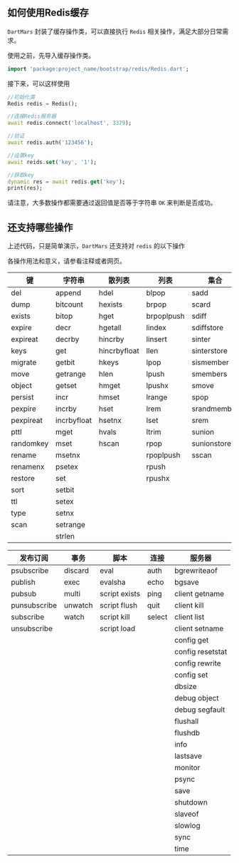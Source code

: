 ## 如何使用Redis缓存

`DartMars` 封装了缓存操作类，可以直接执行 `Redis` 相关操作，满足大部分日常需求。

使用之前，先导入缓存操作类。

```dart
import 'package:project_name/bootstrap/redis/Redis.dart';
```

接下来，可以这样使用

```dart
//初始化类
Redis redis = Redis();

//连接Redis服务器
await redis.connect('localhost', 3379);

//验证
await redis.auth('123456');

//设置key
await reids.set('key', '1');

//获取key
dynamic res = await redis.get('key');
print(res);
```

请注意，大多数操作都需要通过返回值是否等于字符串 `OK` 来判断是否成功。

## 还支持哪些操作

上述代码，只是简单演示，`DartMars` 还支持对 `redis` 的以下操作

各操作用法和意义，请参看注释或者网页。

|键       |字符串       |散列表       |列表         |集合        |有序集合         |
|---------|------------|-------------|------------|------------|----------------|
|del	  |append      |hdel	     |blpop	      |sadd	       |zadd            |
|dump	  |bitcount    |hexists	     |brpop	      |scard	   |zcard           |
|exists   |bitop       |hget	     |brpoplpush  |sdiff	   |zcount          |
|expire   |decr        |hgetall	     |lindex	  |sdiffstore  |zincrby         |
|expireat |decrby      |hincrby	     |linsert	  |sinter	   |zrange          |
|keys	  |get         |hincrbyfloat |llen	      |sinterstore |zrangebyscore   |
|migrate  |getbit      |hkeys        |lpop	      |sismember   |zrank           |
|move     |getrange    |hlen	     |lpush	      |smembers	   |zrem            |
|object   |getset      |hmget	     |lpushx	  |smove	   |zremrangebyrank |
|persist  |incr        |hmset	     |lrange	  |spop	       |zremrangebyscore|
|pexpire  |incrby      |hset	     |lrem	      |srandmember |zrevrange       |
|pexpireat|incrbyfloat |hsetnx	     |lset	      |srem	       |zrevrangebyscore|
|pttl     |mget	       |hvals	     |ltrim	      |sunion	   |zrevrank        |
|randomkey|mset        |hscan	     |rpop	      |sunionstore |zscore          |
|rename	  |msetnx	   |             |rpoplpush	  |sscan	   |zunionstore     |                
|renamenx |psetex	   |             |rpush		  |            |zinterstore     |                          
|restore  |set	       |             |rpushx	  |            |zscan           |                            
|sort     |setbit	   |			 |            |            |                |
|ttl      |setex	   |	         |	          |            |                |
|type     |setnx	   |		     |            |            |                |
|scan     |setrange	   |		     |            |            |                |
|	      |strlen	   |		     |            |            |                |


|发布订阅      |事务     |脚本          |连接       |服务器          |
|-------------|---------|--------------|----------|----------------|
|psubscribe	  |discard	|eval	       |auth	  |bgrewriteaof    |
|publish	  |exec	    |evalsha       |echo	  |bgsave          |
|pubsub	      |multi	|script exists |ping	  |client getname  |
|punsubscribe |unwatch	|script flush  |quit	  |client kill     |
|subscribe	  |watch	|script kill   |select	  |client list     |
|unsubscribe  |         |script load   |          |client setname  |
|             |         |			   |          |config get      |
|             |         |			   |          |config resetstat|
|             |         |			   |          |config rewrite  |
|             |         |			   |          |config set      |
|             |         |			   |          |dbsize          |
|             |         |			   |          |debug object    |
|             |         |			   |          |debug segfault  |
|             |         |			   |          |flushall        |
|             |         |			   |          |flushdb         |
|             |         |			   |          |info            |
|             |         |			   |          |lastsave        |
|             |         |			   |          |monitor         |
|             |         |			   |          |psync           |
|             |         |			   |          |save            |
|             |         |			   |          |shutdown        |
|             |         |			   |          |slaveof         |
|             |         |			   |          |slowlog         |
|             |         |			   |          |sync            |
|             |         |			   |          |time            |

